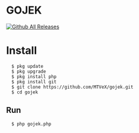 # GOJEK
[![Github All Releases](https://img.shields.io/github/downloads/MTVeX/gojek/total.svg)]()

# Install
      $ pkg update
      $ pkg upgrade
      $ pkg install php
      $ pkg install git
      $ git clone https://github.com/MTVeX/gojek.git
      $ cd gojek
## Run
      $ php gojek.php

